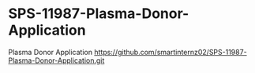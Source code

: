 # SPS-11987-Plasma-Donor-Application
Plasma Donor Application
https://github.com/smartinternz02/SPS-11987-Plasma-Donor-Application.git
